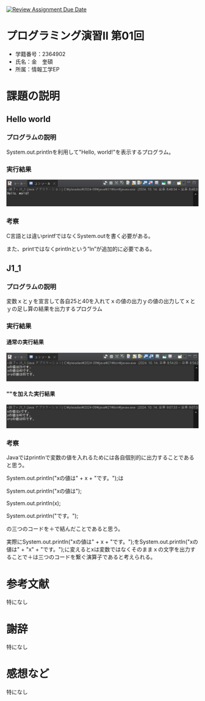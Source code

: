 [![Review Assignment Due Date](https://classroom.github.com/assets/deadline-readme-button-22041afd0340ce965d47ae6ef1cefeee28c7c493a6346c4f15d667ab976d596c.svg)](https://classroom.github.com/a/8TRwl5y2)
# プログラミング演習II 第01回
* 学籍番号：2364902
* 氏名：金　奎碩
* 所属：情報工学EP


# 課題の説明

## Hello world
### プログラムの説明
System.out.printlnを利用して"Hello, world!"を表示するプログラム。
### 実行結果
![実行結果](実行結果１.png)
### 考察
C言語とは違いprintfではなくSystem.outを書く必要がある。

また、printではなくprintlnという“ln”が追加的に必要である。

## J1_1
### プログラムの説明
変数ｘとｙを宣言して各自25と40を入れてｘの値の出力ｙの値の出力してｘとｙの足し算の結果を出力するプログラム
### 実行結果
#### 通常の実行結果
![実行結果](実行結果２.png)
#### ""を加えた実行結果
![実行結果](実行結果３.png)
### 考察
Javaではprintlnで変数の値を入れるためには各自個別的に出力することであると思う。

System.out.println("xの値は" + x + "です。");は

System.out.println("xの値は");

System.out.println(x);

System.out.println("です。");

の三つのコードを＋で結んだことであると思う。

実際にSystem.out.println("xの値は" + x + "です。");をSystem.out.println("xの値は" + "x" + "です。");に変えるとxは変数ではなくそのままｘの文字を出力することで＋は三つのコードを繋ぐ演算子であると考えられる。


# 参考文献
特になし

# 謝辞
特になし

# 感想など
特になし
